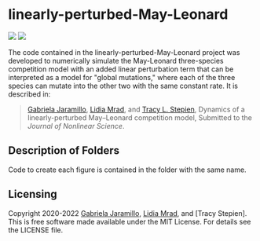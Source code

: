 # linearly-perturbed-May-Leonard

<a href="https://github.com/tstepien/linearly-perturbed-May-Leonard/"><img src="https://img.shields.io/badge/GitHub-tstepien%2Flinearly--perturbed--May--Leonard-blue" /></a> <a href="LICENSE"><img src="https://img.shields.io/badge/license-MIT-blue.svg" /></a>

The code contained in the linearly-perturbed-May-Leonard project was developed to numerically simulate the May-Leonard three-species competition model with an added linear perturbation term that can be interpreted as a model for "global mutations," where each of the three species can mutate into the other two with the same constant rate. It is described in:
>[Gabriela Jaramillo](https://github.com/gabyjaramillo), [Lidia Mrad](https://www.mtholyoke.edu/directory/faculty-staff/lidia-mrad), and [Tracy L. Stepien](https://github.com/tstepien/), Dynamics of a linearly-perturbed May–Leonard competition model, Submitted to the *Journal of Nonlinear Science*.

## Description of Folders
Code to create each figure is contained in the folder with the same name.

## Licensing
Copyright 2020-2022 [Gabriela Jaramillo](https://github.com/gabyjaramillo), [Lidia Mrad](https://www.mtholyoke.edu/directory/faculty-staff/lidia-mrad), and [Tracy Stepien]. This is free software made available under the MIT License. For details see the LICENSE file.
